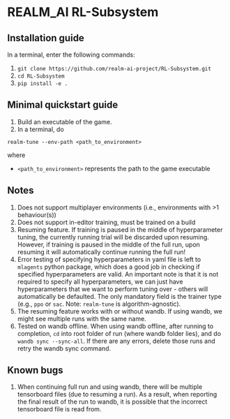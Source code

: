 # REALM_AI RL-Subsystem

## Installation guide
In a terminal, enter the following commands:
1. `git clone https://github.com/realm-ai-project/RL-Subsystem.git`
2. `cd RL-Subsystem`
3. `pip install -e .`

## Minimal quickstart guide 
1. Build an executable of the game.
2. In a terminal, do 
```
realm-tune --env-path <path_to_environment>
```
where 
- `<path_to_environment>` represents the path to the game executable 


## Notes
1. Does not support multiplayer environments (i.e., environments with >1 behaviour(s))
2. Does not support in-editor training, must be trained on a build
3. Resuming feature. If training is paused in the middle of hyperparameter tuning, the currently running trial will be discarded upon resuming. However, if training is paused in the middle of the full run, upon resuming it will automatically continue running the full run!
4. Error testing of specifying hyperparameters in yaml file is left to `mlagents` python package, which does a good job in checking if specified hyperparameters are valid. An important note is that it is not required to specify all hyperparameters, we can just have hyperparameters that we want to perform tuning over - others will automatically be defaulted. The only mandatory field is the trainer type (e.g., `ppo` or `sac`. Note: `realm-tune` is algorithm-agnostic).
5. The resuming feature works with or without wandb. If using wandb, we might see multiple runs with the same name.
6. Tested on wandb offline. When using wandb offline, after running to completion, `cd` into root folder of run (where wandb folder lies), and do `wandb sync --sync-all`. If there are any errors, delete those runs and retry the wandb sync command.

## Known bugs
1. When continuing full run and using wandb, there will be multiple tensorboard files (due to resuming a run). As a result, when reporting the final result of the run to wandb, it is possible that the incorrect tensorboard file is read from.
